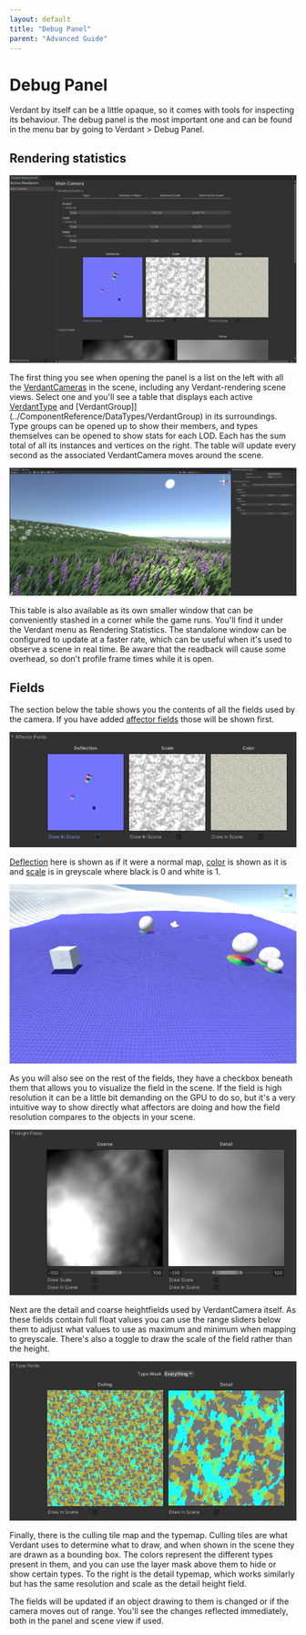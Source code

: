 ```yaml
---
layout: default
title: "Debug Panel"
parent: "Advanced Guide"
---
```


# Debug Panel

Verdant by itself can be a little opaque, so it comes with tools for inspecting its behaviour. The debug panel is the most important one and can be found in the menu bar by going to Verdant > Debug Panel. 

## Rendering statistics

![A screenshot of the Verdant Debug Panel](Media/VerdantDebugPanelHeader.png "Verdant Debug Panel")

The first thing you see when opening the panel is a list on the left with all the [VerdantCameras](../ComponentReference/VerdantCamera) in the scene, including any Verdant-rendering scene views. Select one and you'll see a table that displays each active [VerdantType](../ComponentReference/DataTypes/VerdantType) and [VerdantGroup]](../ComponentReference/DataTypes/VerdantGroup)  in its surroundings. Type groups can be opened up to show their members, and types themselves can be opened to show stats for each LOD. Each has the sum total of all its instances and vertices on the right. The table will update every second as the associated VerdantCamera moves around the scene.

![A screenshot of the Scene View rendering a landscape with the rendering statistics window attached on the right](Media/VerdantRenderingStatisticsWindow.png "Rendering Statistics Window")

This table is also available as its own smaller window that can be conveniently stashed in a corner while the game runs. You'll find it under the Verdant menu as Rendering Statistics. The standalone window can be configured to update at a faster rate, which can be useful when it's used to observe a scene in real time. Be aware that the readback will cause some overhead, so don't profile frame times while it is open.

## Fields

The section below the table shows you the contents of all the fields used by the camera. If you have added [affector fields](../ComponentReference/Fields) those will be shown first.

![A screenshot of the Verdant Debug Panel showing the affector fields on Main Camera](Media/VerdantDebugPanelAffectorFields.png "Verdant Debug Panel Affector Fields")

[Deflection](../ComponentReference/Fields/VerdantDeflectionField.html) here is shown as if it were a normal map, [color](../ComponentReference/Fields/VerdantColorField) is shown as it is and [scale](../ComponentReference/Fields/VerdantScaleField) is in greyscale where black is 0 and white is 1. 

![A screenshot of a landscape overlaid with a representation of the deflection field. There are deflection affectors scattered around it.](Media/VerdantDeflectionFieldInScene.png "Deflection Field drawn in Scene")

As you will also see on the rest of the fields, they have a checkbox beneath them that allows you to visualize the field in the scene. If the field is high resolution it can be a little bit demanding on the GPU to do so, but it's a very intuitive way to show directly what affectors are doing and how the field resolution compares to the objects in your scene. 

![A screenshot of the Verdant Debug Panel showing the height fields on Main Camera](Media/VerdantDebugPanelHeightFields.png "Verdant Debug Panel Height Fields")

Next are the detail and coarse heightfields used by VerdantCamera itself. As these fields contain full float values you can use the range sliders below them to adjust what values to use as maximum and minimum when mapping to greyscale. There's also a toggle to draw the scale of the field rather than the height. 

![A screenshot of the Verdant Debug Panel showing the type fields on Main Camera](Media/VerdantDebugPanelTypeFields.png "Verdant Debug Panel Type Fields")

Finally, there is the culling tile map and the typemap. Culling tiles are what Verdant uses to determine what to draw, and when shown in the scene they are drawn as a bounding box. The colors represent the different types present in them, and you can use the layer mask above them to hide or show certain types. To the right is the detail typemap, which works similarly but has the same resolution and scale as the detail height field.

The fields will be updated if an object drawing to them is changed or if the camera moves out of range. You'll see the changes reflected immediately, both in the panel and scene view if used.